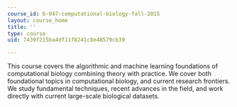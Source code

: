 ```yaml
---
course_id: 6-047-computational-biology-fall-2015
layout: course_home
title: ''
type: course
uid: 7439f215ba4df11f8241c8e48579cb39

---
```

This course covers the algorithmic and machine learning foundations of computational biology combining theory with practice. We cover both foundational topics in computational biology, and current research frontiers. We study fundamental techniques, recent advances in the field, and work directly with current large-scale biological datasets.
